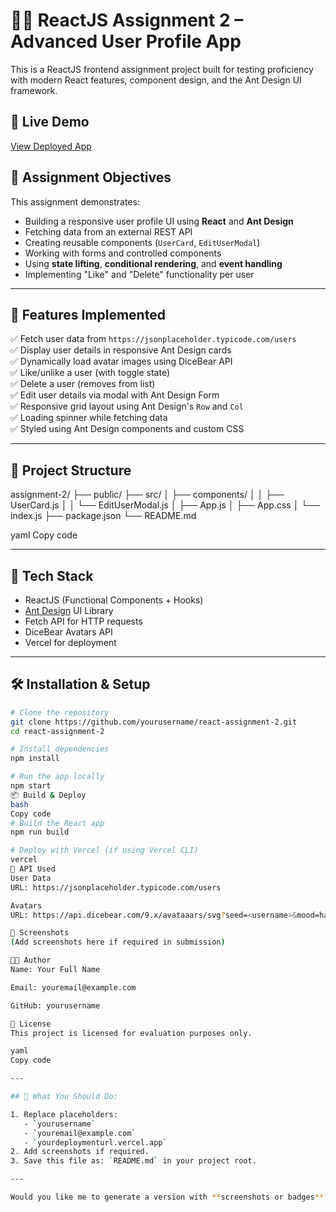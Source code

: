 # 👨‍💻 ReactJS Assignment 2 – Advanced User Profile App

This is a ReactJS frontend assignment project built for testing proficiency with modern React features, component design, and the Ant Design UI framework.

## 🚀 Live Demo

[View Deployed App](https://assignment-2-livid-pi.vercel.app/)


## 📌 Assignment Objectives

This assignment demonstrates:

- Building a responsive user profile UI using **React** and **Ant Design**
- Fetching data from an external REST API
- Creating reusable components (`UserCard`, `EditUserModal`)
- Working with forms and controlled components
- Using **state lifting**, **conditional rendering**, and **event handling**
- Implementing "Like" and "Delete" functionality per user

---

## 🧠 Features Implemented

✅ Fetch user data from `https://jsonplaceholder.typicode.com/users`  
✅ Display user details in responsive Ant Design cards  
✅ Dynamically load avatar images using DiceBear API  
✅ Like/unlike a user (with toggle state)  
✅ Delete a user (removes from list)  
✅ Edit user details via modal with Ant Design Form  
✅ Responsive grid layout using Ant Design's `Row` and `Col`  
✅ Loading spinner while fetching data  
✅ Styled using Ant Design components and custom CSS

---

## 📂 Project Structure

assignment-2/
├── public/
├── src/
│ ├── components/
│ │ ├── UserCard.js
│ │ └── EditUserModal.js
│ ├── App.js
│ ├── App.css
│ └── index.js
├── package.json
└── README.md

yaml
Copy code

---

## 🔧 Tech Stack

- ReactJS (Functional Components + Hooks)
- [Ant Design](https://ant.design) UI Library
- Fetch API for HTTP requests
- DiceBear Avatars API
- Vercel for deployment

---

## 🛠 Installation & Setup

```bash
# Clone the repository
git clone https://github.com/yourusername/react-assignment-2.git
cd react-assignment-2

# Install dependencies
npm install

# Run the app locally
npm start
📦 Build & Deploy
bash
Copy code
# Build the React app
npm run build

# Deploy with Vercel (if using Vercel CLI)
vercel
🤖 API Used
User Data
URL: https://jsonplaceholder.typicode.com/users

Avatars
URL: https://api.dicebear.com/9.x/avataaars/svg?seed=<username>&mood=happy

📸 Screenshots
(Add screenshots here if required in submission)

🧑‍💻 Author
Name: Your Full Name

Email: youremail@example.com

GitHub: yourusername

📜 License
This project is licensed for evaluation purposes only.

yaml
Copy code

---

## 📝 What You Should Do:

1. Replace placeholders:
   - `yourusername`
   - `youremail@example.com`
   - `yourdeploymenturl.vercel.app`
2. Add screenshots if required.
3. Save this file as: `README.md` in your project root.

---

Would you like me to generate a version with **screenshots or badges**? Or a `LICENSE` file too?
